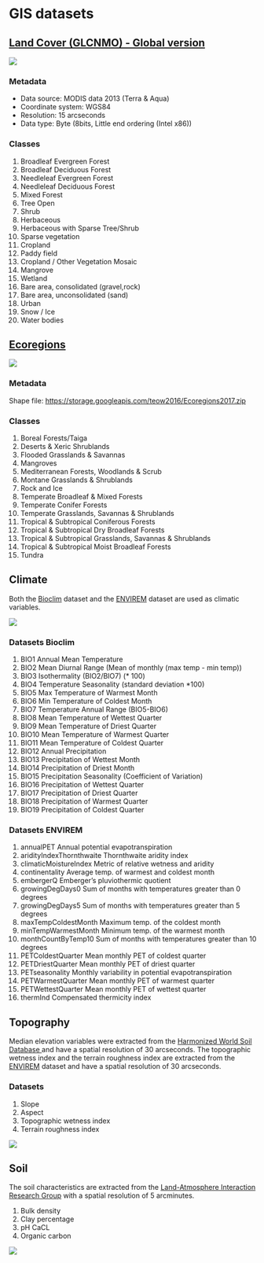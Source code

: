 # GIS datasets 

## [Land Cover (GLCNMO) - Global version](https://globalmaps.github.io/glcnmo.html)
![](images/landcover1.png)

### Metadata

- Data source: MODIS data 2013 (Terra & Aqua)
- Coordinate system: WGS84
- Resolution: 15 arcseconds
- Data type: Byte (8bits, Little end ordering (Intel x86))

### Classes

1. Broadleaf Evergreen Forest	
2. Broadleaf Deciduous Forest	
3. Needleleaf Evergreen Forest	
4. Needleleaf Deciduous Forest	
5. Mixed Forest	
6. Tree Open	
7. Shrub	
8. Herbaceous	
9. Herbaceous with Sparse Tree/Shrub	
10. Sparse vegetation	
11. Cropland
12. Paddy field
13. Cropland / Other Vegetation Mosaic
14. Mangrove
15. Wetland
16. Bare area, consolidated (gravel,rock)
17. Bare area, unconsolidated (sand)
18. Urban
19. Snow / Ice
20. Water bodies

## [Ecoregions](https://ecoregions2017.appspot.com/)
![](images/ecoregions.PNG)

### Metadata

Shape file: https://storage.googleapis.com/teow2016/Ecoregions2017.zip

### Classes

1. Boreal Forests/Taiga
2. Deserts & Xeric Shrublands
3. Flooded Grasslands & Savannas
4. Mangroves
5. Mediterranean Forests, Woodlands & Scrub
6. Montane Grasslands & Shrublands
7. Rock and Ice
8. Temperate Broadleaf & Mixed Forests
9. Temperate Conifer Forests
10. Temperate Grasslands, Savannas & Shrublands
11. Tropical & Subtropical Coniferous Forests
12. Tropical & Subtropical Dry Broadleaf Forests
13. Tropical & Subtropical Grasslands, Savannas & Shrublands
14. Tropical & Subtropical Moist Broadleaf Forests
15. Tundra

## Climate 
Both the [Bioclim](http://worldclim.org/version2) dataset and the [ENVIREM](https://deepblue.lib.umich.edu/data/concern/data_sets/gt54kn05f) dataset are used as climatic variables. 

![](images/bioclim.PNG)

### Datasets Bioclim 
1. BIO1 Annual Mean Temperature
2. BIO2 Mean Diurnal Range (Mean of monthly (max temp - min temp))
3. BIO3 Isothermality (BIO2/BIO7) (* 100)
4. BIO4 Temperature Seasonality (standard deviation *100)
5. BIO5 Max Temperature of Warmest Month
6. BIO6 Min Temperature of Coldest Month
7. BIO7 Temperature Annual Range (BIO5-BIO6)
8. BIO8 Mean Temperature of Wettest Quarter
9. BIO9 Mean Temperature of Driest Quarter
10. BIO10 Mean Temperature of Warmest Quarter
11. BIO11 Mean Temperature of Coldest Quarter
12. BIO12 Annual Precipitation
13. BIO13 Precipitation of Wettest Month
14. BIO14 Precipitation of Driest Month
15. BIO15 Precipitation Seasonality (Coefficient of Variation)
16. BIO16 Precipitation of Wettest Quarter
17. BIO17 Precipitation of Driest Quarter
18. BIO18 Precipitation of Warmest Quarter
19. BIO19 Precipitation of Coldest Quarter

### Datasets ENVIREM 

1. annualPET Annual potential evapotranspiration
2. aridityIndexThornthwaite Thornthwaite aridity index
3. climaticMoistureIndex Metric of relative wetness and aridity
4. continentality Average temp. of warmest and coldest month
5. embergerQ Emberger’s pluviothermic quotient
6. growingDegDays0 Sum of months with temperatures greater than 0 degrees
7. growingDegDays5 Sum of months with temperatures greater than 5 degrees
8. maxTempColdestMonth Maximum temp. of the coldest month
9. minTempWarmestMonth Minimum temp. of the warmest month
10. monthCountByTemp10 Sum of months with temperatures greater than 10 degrees
11. PETColdestQuarter Mean monthly PET of coldest quarter
12. PETDriestQuarter Mean monthly PET of driest quarter
13. PETseasonality Monthly variability in potential evapotranspiration
14. PETWarmestQuarter Mean monthly PET of warmest quarter
15. PETWettestQuarter Mean monthly PET of wettest quarter
16. thermInd Compensated thermicity index


## Topography
Median elevation variables were extracted from the [Harmonized World Soil Database ](http://www.fao.org/soils-portal/soil-survey/soil-maps-and-databases/harmonized-world-soil-database-v12/en/) and have a spatial resolution of 30 arcseconds. The topographic wetness index and the terrain roughness index are extracted from the [ENVIREM](https://deepblue.lib.umich.edu/data/concern/data_sets/gt54kn05f) dataset and have a spatial resolution of 30 arcseconds. 

### Datasets 
1. Slope
2. Aspect
3. Topographic wetness index
4. Terrain roughness index

![](images/slope.PNG)

## Soil 
The soil characteristics are extracted from the [Land-Atmosphere Interaction Research Group](http://globalchange.bnu.edu.cn/research/soilw) with a spatial
resolution of 5 arcminutes. 

1. Bulk density
2. Clay percentage
3. pH CaCL
4. Organic carbon 

![](images/ph.PNG)
